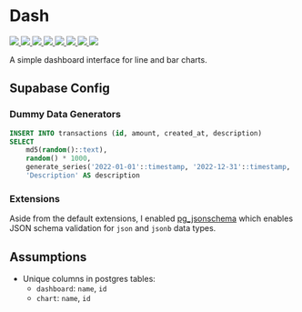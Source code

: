 # Dash
<p float="left">
  <a href="https://www.typescriptlang.org/">
    <img src="https://img.shields.io/badge/TypeScript-%23007ACC.svg?style=flat&logo=typescript&logoColor=white"/>
  </a>
  <a href="https://react.dev/">
    <img src="https://img.shields.io/badge/React-20232A?style=flat&logo=react&logoColor=61DAFB" />
  </a>
  <a href="https://nextjs.org/">
    <img src="https://img.shields.io/badge/Next-black?style=flat&logo=next.js&logoColor=white" />
  </a>
  <a href="https://tailwindcss.com/">
    <img src="https://img.shields.io/badge/Tailwind-%2338B2AC.svg?style=flat&logo=tailwind-css&logoColor=white" />
  </a>
  <a href="https://expressjs.com/">
    <img src="https://img.shields.io/badge/Express-%23404d59.svg?style=flat&logo=express&logoColor=%2361DAFB" />
  </a>
  <a href="https://supabase.com/">
    <img src="https://img.shields.io/badge/Supabase-3ECF8E?style=flat&logo=supabase&logoColor=white" />
  </a>
  <a href="https://www.postgresql.org/">
    <img src="https://img.shields.io/badge/PostgreSQL-%23316192.svg?style=flat&logo=postgresql&logoColor=white" />
  </a>
  <a href="https://vercel.com/">
    <img src="https://img.shields.io/badge/Vercel-%23000000.svg?style=flat&logo=vercel&logoColor=white" />
  </a>
</p>
A simple dashboard interface for line and bar charts.

## Supabase Config

### Dummy Data Generators
```sql
INSERT INTO transactions (id, amount, created_at, description)
SELECT
    md5(random()::text),
    random() * 1000,
    generate_series('2022-01-01'::timestamp, '2022-12-31'::timestamp, '1 day') AS created_at,
    'Description' AS description
```

### Extensions
Aside from the default extensions, I enabled
[pg_jsonschema](https://github.com/supabase/pg_jsonschema) which enables
JSON schema validation for `json` and `jsonb` data types.

## Assumptions
- Unique columns in postgres tables:
  - `dashboard`: `name`, `id`
  - `chart`: `name`, `id`
